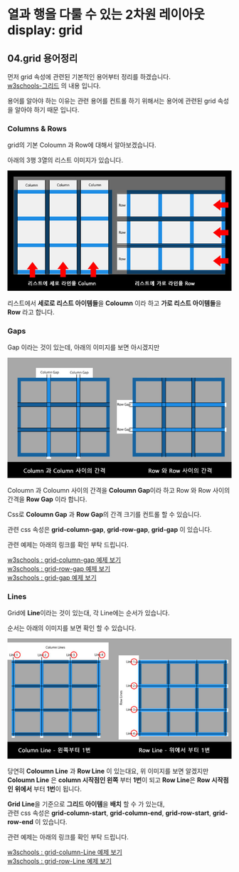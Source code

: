 # 열과 행을 다룰 수 있는 2차원 레이아웃 display: grid
## 04.grid 용어정리 

먼저 grid 속성에 관련된 기본적인 용어부터 정리를 하겠습니다.  
[w3schools-그리드](https://www.w3schools.com/css/css_grid.asp) 의 내용 입니다.

용어를 알아야 하는 이유는 관련 용어를 컨트롤 하기 위해서는 용어에 관련된 grid 속성을 알아야 하기 때문 입니다.

### Columns & Rows
grid의 기본 Coloumn 과 Row에 대해서 알아보겠습니다.  

아래의 3행 3열의 리스트 이미지가 있습니다.  

![grid-Column과Row](./images/grid07_rowandcolumn.jpg)  

리스트에서 **세로로 리스트 아이템들**을 **Coloumn** 이라 하고 **가로 리스트 아이템들**을 **Row** 라고 합니다.

### Gaps
Gap 이라는 것이 있는데, 아래의 이미지를 보면 아시겠지만  

![grid-Column-Gap과Row-Gap](./images/grid08_rowgapandcolumngap.jpg)  

Coloumn 과 Coloumn 사이의 간격을 **Coloumn Gap**이라 하고 Row 와 Row 사이의 간격을 **Row Gap** 이라 합니다.  

Css로  **Coloumn Gap** 과 **Row Gap**의 간격 크기를 컨트롤 할 수 있습니다.  

관련 css 속성은 **grid-column-gap**, **grid-row-gap**, **grid-gap** 이 있습니다.  

관련 예제는 아래의 링크를 확인 부탁 드립니다.  

[w3schools : grid-column-gap 예제 보기](https://www.w3schools.com/css/tryit.asp?filename=trycss_grid_grid-column-gap )  
[w3schools : grid-row-gap 예제 보기](https://www.w3schools.com/css/tryit.asp?filename=trycss_grid_grid-row-gap)  
[w3schools : grid-gap 예제 보기](https://www.w3schools.com/css/tryit.asp?filename=trycss_grid_grid-gap2)

### Lines
Grid에 **Line**이라는 것이 있는대, 각 Line에는 순서가 있습니다.  

순서는 아래의 이미지를 보면 확인 할 수 있습니다.  

![grid-Lines](./images/grid09_rowlineandcolumnline.jpg)  

당연히 **Coloumn Line** 과 **Row Line** 이 있는대요, 위 이미지를 보면 알겠지만  **Coloumn Line** 은 **column 시작점인 왼쪽** 부터
**1번**이 되고  **Row Line**은 **Row 시작점인 위에서** 부터 **1번**이 됩니다.  

**Grid Line**을 기준으로 **그리드 아이템**을 **배치** 할 수 가 있는대,   
관련 css 속성은 **grid-column-start**, **grid-column-end**, **grid-row-start**, **grid-row-end** 이 있습니다.  

관련 예제는 아래의 링크를 확인 부탁 드립니다.  

[w3schools : grid-column-Line 예제 보기](https://www.w3schools.com/css/tryit.asp?filename=trycss_grid_lines)  
[w3schools : grid-row-Line 예제 보기](https://www.w3schools.com/css/tryit.asp?filename=trycss_grid_lines2)  


